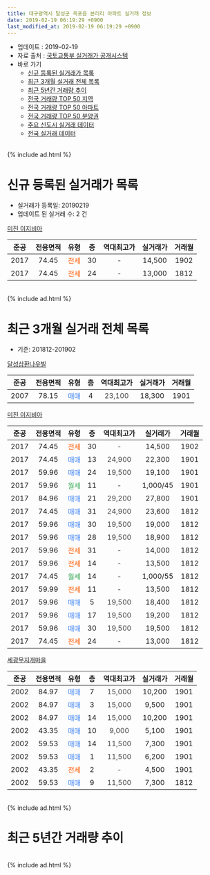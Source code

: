 ```yaml
---
title: 대구광역시 달성군 옥포읍 본리리 아파트 실거래 정보
date: 2019-02-19 06:19:29 +0900
last_modified_at: 2019-02-19 06:19:29 +0900
---
```


* 업데이트 : 2019-02-19
* 자료 출처 : [국토교통부 실거래가 공개시스템](http://rt.molit.go.kr)
* 바로 가기
    * [신규 등록된 실거래가 목록](#신규-등록된-실거래가-목록)
    * [최근 3개월 실거래 전체 목록](#최근-3개월-실거래-전체-목록)
    * [최근 5년간 거래량 추이](#최근-5년간-거래량-추이)
    * [전국 거래량 TOP 50 지역](https://inasie.github.io/apt-trade-info/최근-3개월-전국에서-가장-거래가-많이-발생한-지역)
    * [전국 거래량 TOP 50 아파트](https://inasie.github.io/apt-trade-info/최근-3개월-전국에서-가장-거래가-많이-발생한-아파트)
    * [전국 거래량 TOP 50 분양권](https://inasie.github.io/apt-trade-info/최근-3개월-전국에서-가장-거래가-많이-발생한-분양권)
    * [주요 신도시 실거래 데이터](https://inasie.github.io/apt-trade-info/주요-신도시)
    * [전국 실거래 데이터](https://inasie.github.io/apt-trade-info/전국)
<br>
{% include ad.html %}
<br>

# 신규 등록된 실거래가 목록
* 실거래가 등록일: 20190219
* 업데이트 된 실거래 수: 2 건


[미진 이지비아](https://search.naver.com/search.naver?query=%EB%8C%80%EA%B5%AC%EA%B4%91%EC%97%AD%EC%8B%9C+%EB%8B%AC%EC%84%B1%EA%B5%B0+%EC%98%A5%ED%8F%AC%EC%9D%8D+%EB%B3%B8%EB%A6%AC%EB%A6%AC+%EB%AF%B8%EC%A7%84+%EC%9D%B4%EC%A7%80%EB%B9%84%EC%95%84)

|준공|전용면적|유형|층|역대최고가|실거래가|거래월|
|:---:|:---:|:---:|:---:|:---:|:---:|:---:|
|2017|74.45|<span style="color:#ff5a00">전세</span>|30|<span style="color:#444444">-</span>|14,500|1902|
|2017|74.45|<span style="color:#ff5a00">전세</span>|24|<span style="color:#444444">-</span>|13,000|1812|


<br>
{% include ad.html %}
<br>

# 최근 3개월 실거래 전체 목록
* 기준: 201812-201902


[달성삼환나우빌](https://search.naver.com/search.naver?query=%EB%8C%80%EA%B5%AC%EA%B4%91%EC%97%AD%EC%8B%9C+%EB%8B%AC%EC%84%B1%EA%B5%B0+%EC%98%A5%ED%8F%AC%EC%9D%8D+%EB%B3%B8%EB%A6%AC%EB%A6%AC+%EB%8B%AC%EC%84%B1%EC%82%BC%ED%99%98%EB%82%98%EC%9A%B0%EB%B9%8C)

|준공|전용면적|유형|층|역대최고가|실거래가|거래월|
|:---:|:---:|:---:|:---:|:---:|:---:|:---:|
|2007|78.15|<span style="color:#4285f3">매매</span>|4|<span style="color:#444444">23,100</span>|18,300|1901|

[미진 이지비아](https://search.naver.com/search.naver?query=%EB%8C%80%EA%B5%AC%EA%B4%91%EC%97%AD%EC%8B%9C+%EB%8B%AC%EC%84%B1%EA%B5%B0+%EC%98%A5%ED%8F%AC%EC%9D%8D+%EB%B3%B8%EB%A6%AC%EB%A6%AC+%EB%AF%B8%EC%A7%84+%EC%9D%B4%EC%A7%80%EB%B9%84%EC%95%84)

|준공|전용면적|유형|층|역대최고가|실거래가|거래월|
|:---:|:---:|:---:|:---:|:---:|:---:|:---:|
|2017|74.45|<span style="color:#ff5a00">전세</span>|30|<span style="color:#444444">-</span>|14,500|1902|
|2017|74.45|<span style="color:#4285f3">매매</span>|13|<span style="color:#444444">24,900</span>|22,300|1901|
|2017|59.96|<span style="color:#4285f3">매매</span>|24|<span style="color:#444444">19,500</span>|19,100|1901|
|2017|59.96|<span style="color:#34a853">월세</span>|11|<span style="color:#444444">-</span>|1,000/45|1901|
|2017|84.96|<span style="color:#4285f3">매매</span>|21|<span style="color:#444444">29,200</span>|27,800|1901|
|2017|74.45|<span style="color:#4285f3">매매</span>|31|<span style="color:#444444">24,900</span>|23,600|1812|
|2017|59.96|<span style="color:#4285f3">매매</span>|30|<span style="color:#444444">19,500</span>|19,000|1812|
|2017|59.96|<span style="color:#4285f3">매매</span>|28|<span style="color:#444444">19,500</span>|18,900|1812|
|2017|59.96|<span style="color:#ff5a00">전세</span>|31|<span style="color:#444444">-</span>|14,000|1812|
|2017|59.96|<span style="color:#ff5a00">전세</span>|14|<span style="color:#444444">-</span>|13,500|1812|
|2017|74.45|<span style="color:#34a853">월세</span>|14|<span style="color:#444444">-</span>|1,000/55|1812|
|2017|59.99|<span style="color:#ff5a00">전세</span>|11|<span style="color:#444444">-</span>|13,500|1812|
|2017|59.96|<span style="color:#4285f3">매매</span>|5|<span style="color:#444444">19,500</span>|18,400|1812|
|2017|59.96|<span style="color:#4285f3">매매</span>|17|<span style="color:#444444">19,500</span>|19,200|1812|
|2017|59.96|<span style="color:#4285f3">매매</span>|30|<span style="color:#444444">19,500</span>|19,500|1812|
|2017|74.45|<span style="color:#ff5a00">전세</span>|24|<span style="color:#444444">-</span>|13,000|1812|

[세광무지개마을](https://search.naver.com/search.naver?query=%EB%8C%80%EA%B5%AC%EA%B4%91%EC%97%AD%EC%8B%9C+%EB%8B%AC%EC%84%B1%EA%B5%B0+%EC%98%A5%ED%8F%AC%EC%9D%8D+%EB%B3%B8%EB%A6%AC%EB%A6%AC+%EC%84%B8%EA%B4%91%EB%AC%B4%EC%A7%80%EA%B0%9C%EB%A7%88%EC%9D%84)

|준공|전용면적|유형|층|역대최고가|실거래가|거래월|
|:---:|:---:|:---:|:---:|:---:|:---:|:---:|
|2002|84.97|<span style="color:#4285f3">매매</span>|7|<span style="color:#444444">15,000</span>|10,200|1901|
|2002|84.97|<span style="color:#4285f3">매매</span>|3|<span style="color:#444444">15,000</span>|9,500|1901|
|2002|84.97|<span style="color:#4285f3">매매</span>|14|<span style="color:#444444">15,000</span>|10,200|1901|
|2002|43.35|<span style="color:#4285f3">매매</span>|10|<span style="color:#444444">9,000</span>|5,100|1901|
|2002|59.53|<span style="color:#4285f3">매매</span>|14|<span style="color:#444444">11,500</span>|7,300|1901|
|2002|59.53|<span style="color:#4285f3">매매</span>|1|<span style="color:#444444">11,500</span>|6,200|1901|
|2002|43.35|<span style="color:#ff5a00">전세</span>|2|<span style="color:#444444">-</span>|4,500|1901|
|2002|59.53|<span style="color:#4285f3">매매</span>|9|<span style="color:#444444">11,500</span>|7,300|1812|


<br>
{% include ad.html %}
<br>

# 최근 5년간 거래량 추이


<div style="width:100%;">
    <canvas id="deal_progress" height="200"></canvas>
</div>

<script>
new Chart(document.getElementById("deal_progress"), {
    type: 'line',
    data: {
        labels: ['201402','201403','201404','201405','201406','201407','201408','201409','201410','201411','201412','201501','201502','201503','201504','201505','201506','201507','201508','201509','201510','201511','201512','201601','201602','201603','201604','201605','201606','201607','201608','201609','201610','201611','201612','201701','201702','201703','201704','201705','201706','201707','201708','201709','201710','201711','201712','201801','201802','201803','201804','201805','201806','201807','201808','201809','201810','201811','201812','201901','201902'],
        datasets: [{
            label: '매매',
            pointRadius: 1,
            data: [7, 7, 6, 6, 4, 8, 3, 14, 6, 6, 1, 1, 5, 6, 7, 4, 9, 10, 8, 6, 8, 4, 3, 1, 7, 5, 5, 2, 2, 1, 1, 4, 3, 3, 3, 2, 4, 2, 3, 7, 7, 10, 11, 10, 7, 8, 7, 11, 7, 7, 9, 7, 8, 6, 7, 7, 11, 5, 7, 10, 0],
            borderColor: "rgba(255, 201, 14, 1)",
            backgroundColor: "rgba(255, 201, 14, 0.5)",
            fill: false,
            lineTension: 0
        },{
            label: '전월세',
            pointRadius: 1,
            data: [3, 1, 4, 3, 3, 2, 2, 5, 3, 2, 1, 1, 5, 3, 5, 3, 0, 5, 6, 3, 3, 3, 3, 0, 2, 2, 2, 0, 3, 0, 4, 0, 3, 1, 0, 3, 10, 25, 29, 27, 42, 22, 15, 7, 4, 7, 7, 3, 2, 6, 6, 4, 4, 8, 6, 5, 5, 8, 5, 2, 1],
            borderColor: "rgba(0, 141, 185, 1)",
            backgroundColor: "rgba(0, 141, 185, 0.5)",
            fill: false,
            lineTension: 0
        }
        ]
    },
    options: {
        responsive: true,
        title: {
            display: false
        },
        tooltips: {
            mode: 'index',
            intersect: false
        },
        hover: {
            mode: 'nearest',
            intersect: true
        },
        scales: {
            xAxes: [{
                display: true,
                scaleLabel: {
                    display: true,
                    labelString: '년/월'
                }
            }],
            yAxes: [{
                display: true,
                ticks: {
                    suggestedMin: 0,
                },
                scaleLabel: {
                    display: true,
                    labelString: '실거래 수'
                }
            }]
        }
    }
});

</script>


<br>
{% include ad.html %}
<br>

